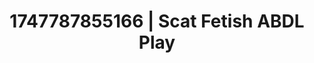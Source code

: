 ---
categories:
- Mindful JOI
- Vore fantasy
- Sensual teasing
- AI sensuality
- Midnight surrender
image: /assets/images/1747787855166.png
layout: post
seo:
  description: Featured content with sensual Scat Fetish, ABDL Play. HD images available.
  keywords: Scat Fetish, ABDL Play
  og_image: /assets/images/1747787855166.png
  schema_type: VisualArtwork
tags:
- ABDL Play
- Scat Fetish
- '#1747787855166'
title: 1747787855166 | Scat Fetish ABDL Play
---